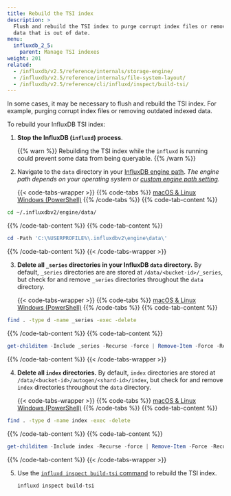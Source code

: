 ```yaml
---
title: Rebuild the TSI index
description: >
  Flush and rebuild the TSI index to purge corrupt index files or remove indexed
  data that is out of date. 
menu:
  influxdb_2_5:
    parent: Manage TSI indexes
weight: 201
related:
  - /influxdb/v2.5/reference/internals/storage-engine/
  - /influxdb/v2.5/reference/internals/file-system-layout/
  - /influxdb/v2.5/reference/cli/influxd/inspect/build-tsi/
---
```


In some cases, it may be necessary to flush and rebuild the TSI index.
For example, purging corrupt index files or removing outdated indexed data.

To rebuild your InfluxDB TSI index:

1.  **Stop the InfluxDB (`influxd`) process**.

    {{% warn %}}
Rebuilding the TSI index while the `influxd` is running could prevent some data
from being queryable.
    {{% /warn %}}

2.  Navigate to the `data` directory in your
    [InfluxDB engine path](/influxdb/v2.5/reference/internals/file-system-layout/).
    _The engine path depends on your operating system or
    [custom engine path setting](/influxdb/v2.5/reference/config-options/#engine-path)._

    {{< code-tabs-wrapper >}}
{{% code-tabs %}}
[macOS & Linux](#)
[Windows (PowerShell)](#)
{{% /code-tabs %}}
{{% code-tab-content %}}
```sh
cd ~/.influxdbv2/engine/data/
```
{{% /code-tab-content %}}
{{% code-tab-content %}}
```powershell
cd -Path 'C:\%USERPROFILE%\.influxdbv2\engine\data\'
```
{{% /code-tab-content %}}
    {{< /code-tabs-wrapper >}}

3.  **Delete all `_series` directories in your InfluxDB `data` directory.**
    By default, `_series` directories are are stored at `/data/<bucket-id>/_series`,
    but check for and remove `_series` directories throughout the
    `data` directory.

    {{< code-tabs-wrapper >}}
{{% code-tabs %}}
[macOS & Linux](#)
[Windows (PowerShell)](#)
{{% /code-tabs %}}
{{% code-tab-content %}}
```sh
find . -type d -name _series -exec -delete
```
{{% /code-tab-content %}}
{{% code-tab-content %}}
```powershell
get-childitem -Include _series -Recurse -force | Remove-Item -Force -Recurse
```
{{% /code-tab-content %}}
    {{< /code-tabs-wrapper >}}


4.  **Delete all `index` directories.** By default, `index` directories are stored at
    `/data/<bucket-id>/autogen/<shard-id>/index`, but check for and remove
    `index` directories throughout the `data` directory.

    {{< code-tabs-wrapper >}}
{{% code-tabs %}}
[macOS & Linux](#)
[Windows (PowerShell)](#)
{{% /code-tabs %}}
{{% code-tab-content %}}
```sh
find . -type d -name index -exec -delete
```
{{% /code-tab-content %}}
{{% code-tab-content %}}
```powershell
get-childitem -Include index -Recurse -force | Remove-Item -Force -Recurse
```
{{% /code-tab-content %}}
    {{< /code-tabs-wrapper >}}


5.  Use the [`influxd inspect build-tsi` command](/influxdb/v2.5/reference/cli/influxd/inspect/build-tsi/)
    to rebuild the TSI index.

    ```sh
    influxd inspect build-tsi
    ```